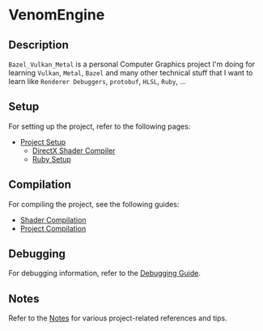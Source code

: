 # VenomEngine

## Description

`Bazel_Vulkan_Metal` is a personal Computer Graphics project I'm doing for learning `Vulkan`, `Metal`, `Bazel` and many other technical stuff that I want to learn like `Renderer Debuggers`, `protobuf`, `HLSL`, `Ruby`, ...

## Setup

For setting up the project, refer to the following pages:

- [Project Setup](Setup/Setup.md)
    - [DirectX Shader Compiler](Setup/DirectXShaderCompiler.md)
    - [Ruby Setup](Setup/RubySetup.md)

## Compilation

For compiling the project, see the following guides:

- [Shader Compilation](ShaderCompilation.md)
- [Project Compilation](ProjectCompilation.md)

## Debugging

For debugging information, refer to the [Debugging Guide](Debugging.md).

## Notes

Refer to the [Notes](Notes.md) for various project-related references and tips.